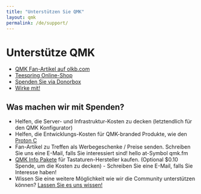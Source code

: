 ```yaml
---
title: "Unterstützen Sie QMK"
layout: qmk
permalink: /de/support/
---
```


# Unterstütze QMK

* [QMK Fan-Artikel auf olkb.com](https://olkb.com/parts)
* [Teespring Online-Shop](https://teespring.com/de/stores/qmk)
* [Spenden Sie via Donorbox](https://donorbox.org/qmk)
* [Wirke mit!](https://github.com/qmk/qmk_firmware/issues)

## Was machen wir mit Spenden?

* Helfen, die Server- und Infrastruktur-Kosten zu decken (letztendlich für den QMK Konfigurator)
* Helfen, die Entwicklungs-Kosten für QMK-branded Produkte, wie den [Proton C](https://qmk.fm/proton-c)
* Fan-Artikel zu Treffen als Werbegeschenke / Preise senden. Schreiben Sie uns eine E-Mail, falls Sie interessiert sind! hello at-Symbol qmk.fm
* [QMK Info Pakete](https://i.imgur.com/EoXgApN.png) für Tastaturen-Hersteller kaufen. (Optional $0.10 Spende, um die Kosten zu decken) - Schreiben Sie eine E-Mail, falls Sie Interesse haben!
* Wissen Sie eine weitere Möglichkeit wie wir die Community unterstützen können? [Lassen Sie es uns wissen!](https://github.com/qmk/qmk.fm/issues)
